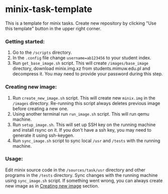 # minix-task-template

This is a template for minix tasks. Create new repository by clicking "Use this template" button in the upper right corner.

### Getting started:
1. Go to the `/scripts` directory.
1. In the `.config` file change `username=ab123456` to your student index.
1. Run `get_base_image.sh` script. This will create `/images/base_image` directory, download minix.img.xz from students.mimuw.edu.pl and decompress it.
You may need to provide your password during this step.

### Creating new image:
1. Run `create_new_image.sh` script. This will create new `minix.img` in the `/images` directory. 
Re-running this script always deletes previous image before creating a new one.
1. Using another terminal run `run_image.sh` script. This will run qemu machine.
1. Run `setup_image.sh`. This will set up SSH key on the running machine and install rsync on it. 
If you don't have a ssh key, you may need to generate it using ssh-keygen.
1. Run `sync_image.sh` script to sync local `/usr` and `/tests` with the running machine.

### Usage:
Edit minix source code in the `/sources/task/usr` directory and other programs in the `/tests` directory.
Sync changes with the running machine using `sync_image.sh` script.
If something went wrong, you can always create new image as in [Creating new image](#creating-new-image) section. 
